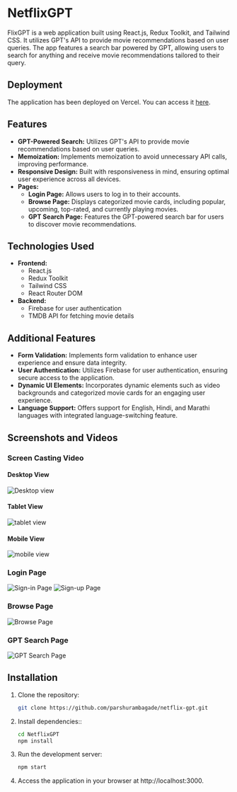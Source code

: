 # NetflixGPT

FlixGPT is a web application built using React.js, Redux Toolkit, and Tailwind CSS. It utilizes GPT's API to provide movie recommendations based on user queries. The app features a search bar powered by GPT, allowing users to search for anything and receive movie recommendations tailored to their query.

## Deployment

The application has been deployed on Vercel. You can access it [here](https://flix-gpt.vercel.app/).

## Features

- **GPT-Powered Search:** Utilizes GPT's API to provide movie recommendations based on user queries.
- **Memoization:** Implements memoization to avoid unnecessary API calls, improving performance.
- **Responsive Design:** Built with responsiveness in mind, ensuring optimal user experience across all devices.
- **Pages:**
  - **Login Page:** Allows users to log in to their accounts.
  - **Browse Page:** Displays categorized movie cards, including popular, upcoming, top-rated, and currently playing movies.
  - **GPT Search Page:** Features the GPT-powered search bar for users to discover movie recommendations.

## Technologies Used

- **Frontend:**
  - React.js
  - Redux Toolkit
  - Tailwind CSS
  - React Router DOM
- **Backend:**
  - Firebase for user authentication
  - TMDB API for fetching movie details

## Additional Features

- **Form Validation:** Implements form validation to enhance user experience and ensure data integrity.
- **User Authentication:** Utilizes Firebase for user authentication, ensuring secure access to the application.
- **Dynamic UI Elements:** Incorporates dynamic elements such as video backgrounds and categorized movie cards for an engaging user experience.
- **Language Support:** Offers support for English, Hindi, and Marathi languages with integrated language-switching feature.

## Screenshots and Videos

### Screen Casting Video

#### Desktop View
![Desktop view](./src/assets/screenshots/desktop-view.gif)
#### Tablet View
![tablet view](./src/assets/screenshots/tablet-view.gif)
#### Mobile View
![mobile view](./src/assets/screenshots/mobile-view.gif)

### Login Page
![Sign-in Page](./src/assets/screenshots/sign-in.png)
![Sign-up Page](./src/assets/screenshots/sign-up.png)

### Browse Page
![Browse Page](./src/assets/screenshots/browse.png)

### GPT Search Page
![GPT Search Page](./src/assets/screenshots/gptSearch.png)

## Installation

1. Clone the repository:

   ```bash
   git clone https://github.com/parshurambagade/netflix-gpt.git

2. Install dependencies::
    ```bash
    cd NetflixGPT
    npm install

3. Run the development server:
    ```bash
    npm start

4. Access the application in your browser at http://localhost:3000.